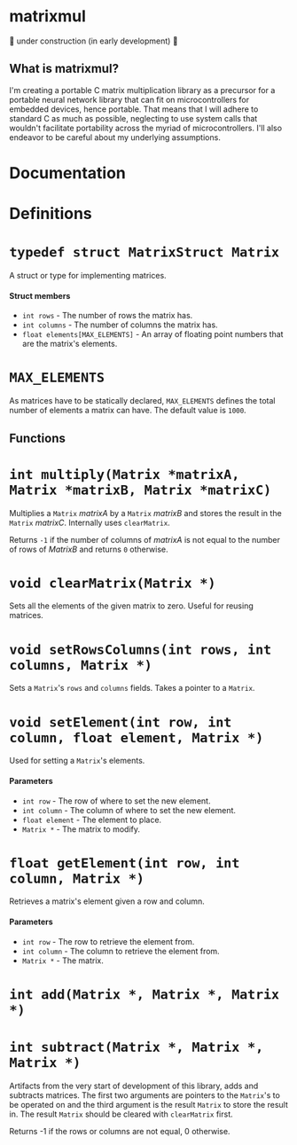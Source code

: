 # matrixmul

🚧 under construction (in early development) 🚧

## What is matrixmul?

I'm creating a portable C matrix multiplication library as a precursor for a portable neural network library that can fit on microcontrollers for embedded devices, hence portable. That means that I will adhere to standard C as much as possible, neglecting to use system calls that wouldn't facilitate portability across the myriad of microcontrollers. I'll also endeavor to be careful about my underlying assumptions.

# Documentation

# Definitions

# `typedef struct MatrixStruct Matrix`

A struct or type for implementing matrices.

#### Struct members

* `int rows` - The number of rows the matrix has.
* `int columns` - The number of columns the matrix has.
* `float elements[MAX_ELEMENTS]` - An array of floating point numbers that are the matrix's elements.

# `MAX_ELEMENTS`

As matrices have to be statically declared, `MAX_ELEMENTS` defines the total number of elements a matrix can have. The default value is `1000`.

## Functions

# `int multiply(Matrix *matrixA, Matrix *matrixB, Matrix *matrixC)`

Multiplies a `Matrix` *matrixA* by a `Matrix` *matrixB* and stores the result in the `Matrix` *matrixC*. Internally uses `clearMatrix`.

Returns `-1` if the number of columns of *matrixA* is not equal to the number of rows of *MatrixB* and returns `0` otherwise.

# `void clearMatrix(Matrix *)`

Sets all the elements of the given matrix to zero. Useful for reusing matrices.

# `void setRowsColumns(int rows, int columns, Matrix *)`

Sets a `Matrix`'s `rows` and `columns` fields. Takes a pointer to a `Matrix`.

# `void setElement(int row, int column, float element, Matrix *)`

Used for setting a `Matrix`'s elements.

#### Parameters

* `int row` - The row of where to set the new element.
* `int column` - The column of where to set the new element.
* `float element` - The element to place.
* `Matrix *` - The matrix to modify.

# `float getElement(int row, int column, Matrix *)`

Retrieves a matrix's element given a row and column.

#### Parameters

* `int row` - The row to retrieve the element from.
* `int column` - The column to retrieve the element from.
* `Matrix *` - The matrix.

# `int add(Matrix *, Matrix *, Matrix *)`
# `int subtract(Matrix *, Matrix *, Matrix *)`

Artifacts from the very start of development of this library, adds and subtracts matrices. The first two arguments are pointers to the `Matrix`'s to be operated on and the third argument is the result `Matrix` to store the result in. The result `Matrix` should be cleared with `clearMatrix` first.

Returns -1 if the rows or columns are not equal, 0 otherwise.